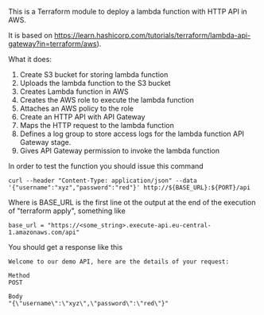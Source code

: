 This is a Terraform module to deploy a lambda function with HTTP API in AWS.

It is based on https://learn.hashicorp.com/tutorials/terraform/lambda-api-gateway?in=terraform/aws).

What it does:
1. Create S3 bucket for storing lambda function
2. Uploads the lambda function to the S3 bucket
3. Creates Lambda function in AWS
4. Creates the AWS role to execute the lambda function
5. Attaches an AWS policy to the role
6. Create an HTTP API with API Gateway
7. Maps the HTTP request to the lambda function
8. Defines a log group to store access logs for the lambda function API Gateway stage.
9. Gives API Gateway permission to invoke the lambda function

In order to test the function you should issue this command
```
curl --header "Content-Type: application/json" --data '{"username":"xyz","password":"red"}' http://${BASE_URL}:${PORT}/api
```
Where is BASE_URL is the first line ot the output at the end of the execution of "terraform apply", something like 
```
base_url = "https://<some_string>.execute-api.eu-central-1.amazonaws.com/api"
```

You should get a response like this
```
Welcome to our demo API, here are the details of your request:

Method
POST

Body
"{\"username\":\"xyz\",\"password\":\"red\"}"
```
